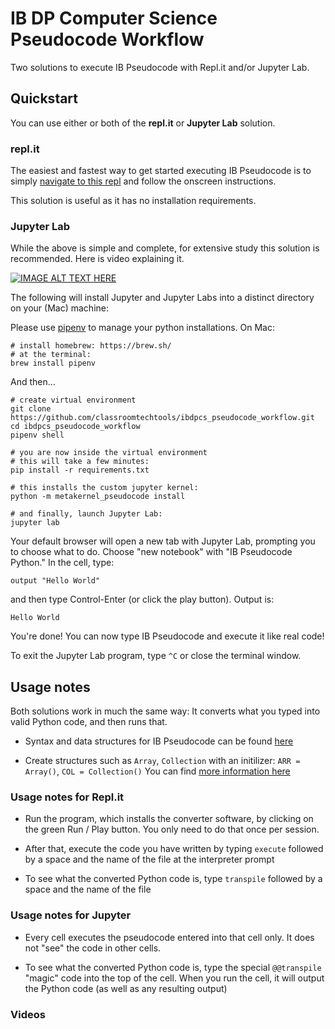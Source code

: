 # IB DP Computer Science Pseudocode Workflow

Two solutions to execute IB Pseudocode with Repl.it and/or Jupyter Lab.

## Quickstart

You can use either or both of the **repl.it** or **Jupyter Lab** solution.

### repl.it

The easiest and fastest way to get started executing IB Pseudocode is to simply [navigate to this repl](https://repl.it/@adammorris/InputPseudocode) and follow the onscreen instructions.

This solution is useful as it has no installation requirements.

### Jupyter Lab

While the above is simple and complete, for extensive study this solution is recommended. Here is video explaining it.

[![IMAGE ALT TEXT HERE](https://img.youtube.com/vi/WDoVN0ABy2I/3.jpg)](https://www.youtube.com/watch?v=WDoVN0ABy2I)

The following will install Jupyter and Jupyter Labs into a distinct directory on your (Mac) machine:

Please use [pipenv](https://docs.pipenv.org/en/latest/) to manage your python installations. On Mac:

```
# install homebrew: https://brew.sh/
# at the terminal:
brew install pipenv
```

And then…

```
# create virtual environment
git clone https://github.com/classroomtechtools/ibdpcs_pseudocode_workflow.git
cd ibdpcs_pseudocode_workflow
pipenv shell

# you are now inside the virtual environment
# this will take a few minutes:
pip install -r requirements.txt

# this installs the custom jupyter kernel:
python -m metakernel_pseudocode install

# and finally, launch Jupyter Lab:
jupyter lab
```

Your default browser will open a new tab with Jupyter Lab, prompting you to choose what to do. Choose "new notebook" with "IB Pseudocode Python." In the cell, type:

```
output "Hello World"
```

and then type Control-Enter (or click the play button). Output is:

```
Hello World
```

You're done! You can now type IB Pseudocode and execute it like real code!

To exit the Jupyter Lab program, type `^C` or close the terminal window.

## Usage notes

Both solutions work in much the same way: It converts what you typed into valid Python code, and then runs that.

- Syntax and data structures for IB Pseudocode can be found [here](https://ib.compscihub.net/programming/pseudo-code)

- Create structures such as `Array`, `Collection` with an initilizer: `ARR = Array()`, `COL = Collection()` You can find [more information here](https://github.com/classroomtechtools/ibdpcs_pseudocode_workflow/blob/master/ib_pseudocode_python/README.md)

### Usage notes for Repl.it

- Run the program, which installs the converter software, by clicking on the green Run / Play button. You only need to do that once per session.

- After that, execute the code you have written by typing `execute` followed by a space and the name of the file at the interpreter prompt

- To see what the converted Python code is, type `transpile` followed by a space and the name of the file

### Usage notes for Jupyter

- Every cell executes the pseudocode entered into that cell only. It does not "see" the code in other cells.

- To see what the converted Python code is, type the special `@@transpile` "magic" code into the top of the cell. When you run the cell, it will output the Python code (as well as any resulting output)

### Videos

